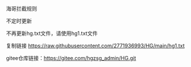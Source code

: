 海哥拦截规则

不定时更新

不再更新hg.txt文件，请使用hg1.txt文件

复制链接 https://raw.githubusercontent.com/2771936993/HG/main/hg1.txt

gitee仓库链接：https://gitee.com/hgzsg_admin/HG.git
